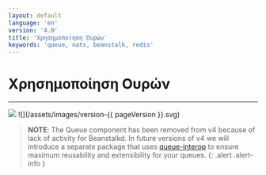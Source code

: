 ```yaml
---
layout: default
language: 'en'
version: '4.0'
title: 'Χρησημοποίηση Ουρών'
keywords: 'queue, nats, beanstalk, redis'
---
```


# Χρησημοποίηση Ουρών

* * *

![](/assets/images/document-status-stable-success.svg) ![](/assets/images/version-{{ pageVersion }}.svg)

> **NOTE**: The Queue component has been removed from v4 because of lack of activity for Beanstalkd. In future versions of v4 we will introduce a separate package that uses [queue-interop](https://github.com/queue-interop) to ensure maximum reusability and extensibility for your queues.
{: .alert .alert-info }
